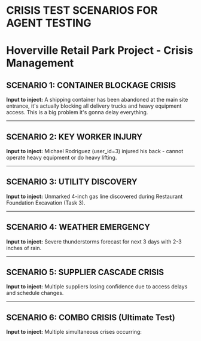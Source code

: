 # CRISIS TEST SCENARIOS FOR AGENT TESTING
# Hoverville Retail Park Project - Crisis Management

## SCENARIO 1: CONTAINER BLOCKAGE CRISIS
**Input to inject:** A shipping container has been abandoned at the main site entrance, it's actually blocking all delivery trucks and heavy equipment access. This is a big problem it's gonna delay everything.

---

## SCENARIO 2: KEY WORKER INJURY
**Input to inject:** Michael Rodriguez (user_id=3) injured his back - cannot operate heavy equipment or do heavy lifting.

---

## SCENARIO 3: UTILITY DISCOVERY
**Input to inject:** Unmarked 4-inch gas line discovered during Restaurant Foundation Excavation (Task 3).

---

## SCENARIO 4: WEATHER EMERGENCY
**Input to inject:** Severe thunderstorms forecast for next 3 days with 2-3 inches of rain.

---

## SCENARIO 5: SUPPLIER CASCADE CRISIS
**Input to inject:** Multiple suppliers losing confidence due to access delays and schedule changes.

---

## SCENARIO 6: COMBO CRISIS (Ultimate Test)
**Input to inject:** Multiple simultaneous crises occurring:
